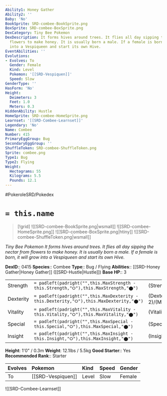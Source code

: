 ```yaml
---
Ability1: Honey Gather
Ability2: ''
Baby: 'No'
BookSprite: SRD-combee-BookSprite.png
BoxSprite: SRD-combee-BoxSprite.png
DexCategory: Tiny Bee Pokemon
DexDescription: It forms hives around trees. It flies all day sipping the nectar from
  flowers to make honey. It is usually born a male. If a female is born, it will grow
  into a Vespiqueen and start its own Hive.
EventAbilities: ''
Evolutions:
- Evolves: To
  Gender: Female
  Kind: Level
  Pokemon: '[[SRD-Vespiquen]]'
  Speed: Slow
GenderType: ''
HasForm: 'No'
Height:
  Deimeters: 3
  Feet: 1.0
  Meters: 0.3
HiddenAbility: Hustle
HomeSprite: SRD-combee-HomeSprite.png
Learnset: '[[SRD-Combee-Learnset]]'
Legendary: 'No'
Name: Combee
Number: 415
PrimaryEggGroup: Bug
SecondaryEggGroup: ''
ShuffleToken: SRD-combee-ShuffleToken.png
Sprite: combee.png
Type1: Bug
Type2: Flying
Weight:
  Hectograms: 55
  Kilograms: 5.5
  Pounds: 12.1
---
```


#PokeroleSRD/Pokedex

# `= this.name`

> [!grid]
> ![[SRD-combee-BookSprite.png|wsmall]]
> ![[SRD-combee-HomeSprite.png]]
> ![[SRD-combee-BoxSprite.png|htiny]]
> ![[SRD-combee-ShuffleToken.png|wsmall]]


*Tiny Bee Pokemon*
*It forms hives around trees. It flies all day sipping the nectar from flowers to make honey. It is usually born a male. If a female is born, it will grow into a Vespiqueen and start its own Hive.*

**DexID**:: 0415
**Species**:: Combee
**Type**:: Bug / Flying
**Abilities**:: [[SRD-Honey Gather|Honey Gather]] ([[SRD-Hustle|Hustle]])
**Base HP**:: 3

|           |                                                                                        |                                          |
| --------- | -------------------------------------------------------------------------------------- | ---------------------------------------- |
| Strength  | `= padleft(padright("",this.MaxStrength - this.Strength,"⭘"),this.MaxStrength,"⬤")`    | (Strength::1)/(MaxStrength::3)   |
| Dexterity | `= padleft(padright("",this.MaxDexterity - this.Dexterity,"⭘"),this.MaxDexterity,"⬤")` | (Dexterity:: 2)/(MaxDexterity::5) |
| Vitality  | `= padleft(padright("",this.MaxVitality - this.Vitality,"⭘"),this.MaxVitality,"⬤")`    | (Vitality::1)/(MaxVitality::3)   |
| Special   | `= padleft(padright("",this.MaxSpecial - this.Special,"⭘"),this.MaxSpecial,"⬤")`       | (Special::1)/(MaxSpecial::3)     |
| Insight   | `= padleft(padright("",this.MaxInsight - this.Insight,"⭘"),this.MaxInsight,"⬤")`       | (Insight::1)/(MaxInsight::3)     |

**Height**: 1'0" / 0.3m
**Weight**: 12.1lbs / 5.5kg
**Good Starter**:: Yes
**Recommended Rank**:: Starter

| Evolves   | Pokemon           | Kind   | Speed   | Gender   |
|:----------|:------------------|:-------|:--------|:---------|
| To        | [[SRD-Vespiquen]] | Level  | Slow    | Female   |

![[SRD-Combee-Learnset]]